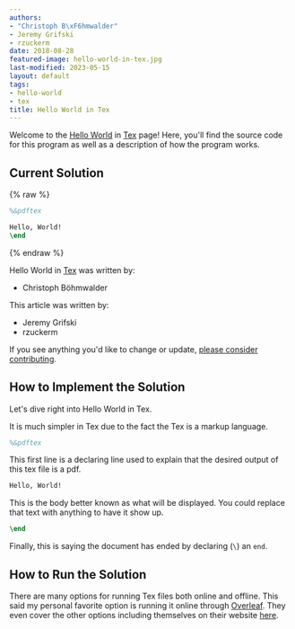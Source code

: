 ```yaml
---
authors:
- "Christoph B\xF6hmwalder"
- Jeremy Grifski
- rzuckerm
date: 2018-08-28
featured-image: hello-world-in-tex.jpg
last-modified: 2023-05-15
layout: default
tags:
- hello-world
- tex
title: Hello World in Tex
---
```


Welcome to the [Hello World](https://sampleprograms.io/projects/hello-world) in [Tex](https://sampleprograms.io/languages/tex) page! Here, you'll find the source code for this program as well as a description of how the program works.

## Current Solution

{% raw %}

```tex
%&pdftex

Hello, World!
\end

```

{% endraw %}

Hello World in [Tex](https://sampleprograms.io/languages/tex) was written by:

- Christoph Böhmwalder

This article was written by:

- Jeremy Grifski
- rzuckerm

If you see anything you'd like to change or update, [please consider contributing](https://github.com/TheRenegadeCoder/sample-programs).

## How to Implement the Solution

Let's dive right into Hello World in Tex.

It is much simpler in Tex due to the fact the Tex is a markup language.

```tex
%&pdftex
```

This first line is a declaring line used to explain that the desired output of this tex file is a pdf.

```tex
Hello, World!
```

This is the body better known as what will be displayed. You could replace that text with anything to have it show up.

```tex
\end
```

Finally, this is saying the document has ended by declaring (`\`) an `end`.


## How to Run the Solution

There are many options for running Tex files both online and offline. This said my personal favorite option is running it online through [Overleaf][1]. They even cover the other options including themselves on their website [here][2].

[1]: https://www.overleaf.com/
[2]: https://www.overleaf.com/learn
